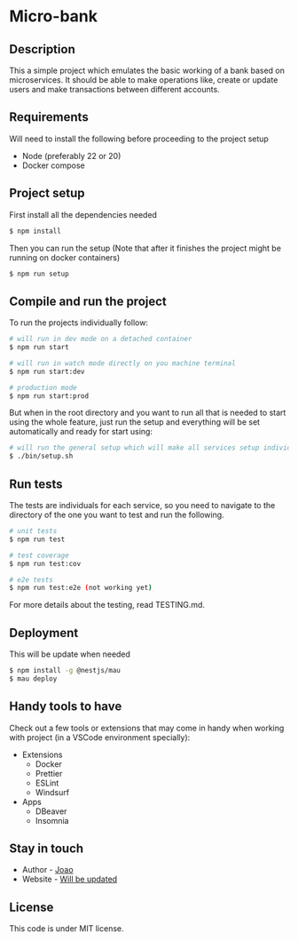 # Micro-bank

## Description

This a simple project which emulates the basic working of a bank based on microservices.
It should be able to make operations like, create or update users and make transactions between different accounts.

## Requirements

Will need to install the following before proceeding to the project setup

- Node (preferably 22 or 20)
- Docker compose

## Project setup

First install all the dependencies needed

```bash
$ npm install
```

Then you can run the setup (Note that after it finishes the project might be running on docker containers)

```bash
$ npm run setup
```

## Compile and run the project

To run the projects individually follow:

```bash
# will run in dev mode on a detached container
$ npm run start

# will run in watch mode directly on you machine terminal
$ npm run start:dev

# production mode
$ npm run start:prod
```

But when in the root directory and you want to run all that is needed to start using the whole feature, just run the setup and everything will be set automatically and ready for start using:

```bash
# will run the general setup which will make all services setup individually and start them in detached mode
$ ./bin/setup.sh
```

## Run tests

The tests are individuals for each service, so you need to navigate to the directory of the one you want to test and run the following.

```bash
# unit tests
$ npm run test

# test coverage
$ npm run test:cov

# e2e tests
$ npm run test:e2e (not working yet)
```

For more details about the testing, read TESTING.md.

## Deployment

This will be update when needed

```bash
$ npm install -g @nestjs/mau
$ mau deploy
```

## Handy tools to have

Check out a few tools or extensions that may come in handy when working with project (in a VSCode environment specially):

- Extensions
  - Docker
  - Prettier
  - ESLint
  - Windsurf
- Apps
  - DBeaver
  - Insomnia

## Stay in touch

- Author - [Joao](https://github.com/joanun3s2)
- Website - [Will be updated](Limatecnologia.com)

## License

This code is under MIT license.
